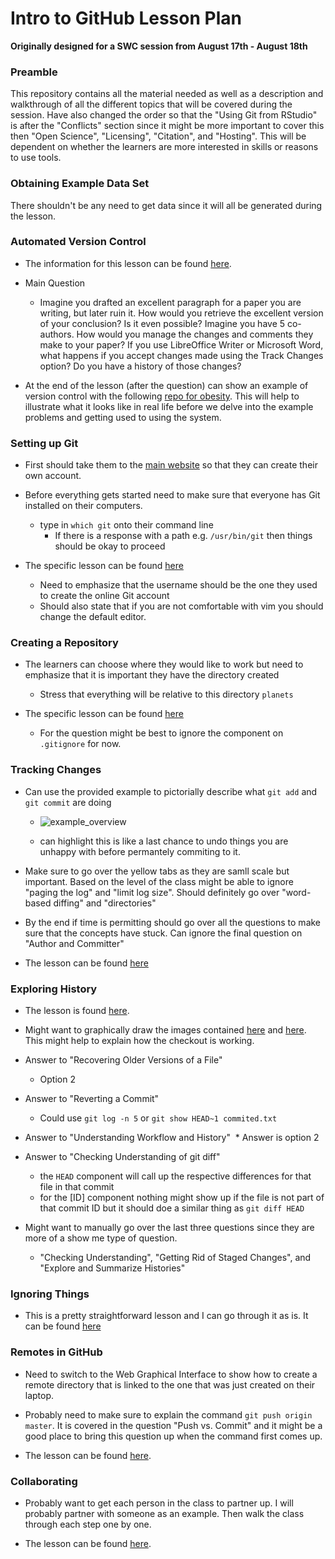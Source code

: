 # Intro to GitHub Lesson Plan
**Originally designed for a SWC session from August 17th - August 18th**

### Preamble

This repository contains all the material needed as well as a description and walkthrough of all the different topics that will be covered during the session. Have also changed the order so that the "Using Git from RStudio" is after the "Conflicts" section since it might be more important to cover this then "Open Science", "Licensing", "Citation", and "Hosting". This will be dependent on whether the learners are more interested in skills or reasons to use tools.

### Obtaining Example Data Set

There shouldn't be any need to get data since it will all be generated during the lesson. 

### Automated Version Control

* The information for this lesson can be found [here](https://swcarpentry.github.io/git-novice/01-basics/). 

* Main Question
  * Imagine you drafted an excellent paragraph for a paper you are writing, but later ruin it. How would you retrieve the excellent version of your conclusion? Is it even possible? Imagine you have 5 co-authors. How would you manage the changes and comments they make to your paper? If you use LibreOffice Writer or Microsoft Word, what happens if you accept changes made using the Track Changes option? Do you have a history of those changes?

* At the end of the lesson (after the question) can show an example of version control with the following [repo for obesity](https://github.com/SchlossLab/Sze_Obesity_mBio_2016/commits/master). This will help to illustrate what it looks like in real life before we delve into the example problems and getting used to using the system.


### Setting up Git

* First should take them to the [main website](https://github.com/) so that they can create their own account.

* Before everything gets started need to make sure that everyone has Git installed on their computers.
  * type in `which git` onto their command line
    * If there is a response with a path e.g. `/usr/bin/git` then things should be okay to proceed

* The specific lesson can be found [here](https://swcarpentry.github.io/git-novice/02-setup/)
  * Need to emphasize that the username should be the one they used to create the online Git account
  * Should also state that if you are not comfortable with vim you should change the default editor.


### Creating a Repository

* The learners can choose where they would like to work but need to emphasize that it is important they have the directory created
  * Stress that everything will be relative to this directory `planets`
  
* The specific lesson can be found [here](https://swcarpentry.github.io/git-novice/03-create/)
  * For the question might be best to ignore the component on `.gitignore` for now. 


### Tracking Changes

* Can use the provided example to pictorially describe what `git add` and `git commit` are doing
  * ![example_overview](https://swcarpentry.github.io/git-novice/fig/git-committing.svg)
  
  * can highlight this is like a last chance to undo things you are unhappy with before permantely commiting to it.
  
* Make sure to go over the yellow tabs as they are samll scale but important. Based on the level of the class might be able to ignore "paging the log" and "limit log size". Should definitely go over "word-based diffing" and "directories"

* By the end if time is permitting should go over all the questions to make sure that the concepts have stuck. Can ignore the final question on "Author and Committer" 

* The lesson can be found [here](https://swcarpentry.github.io/git-novice/04-changes/)


### Exploring History

* The lesson is found [here](https://swcarpentry.github.io/git-novice/05-history/).

* Might want to graphically draw the images contained [here](https://raw.githubusercontent.com/swcarpentry/git-novice/gh-pages/fig/git-checkout.svg) and [here](https://github.com/swcarpentry/git-novice/blob/gh-pages/fig/git_staging.svg). This might help to explain how the checkout is working.

* Answer to "Recovering Older Versions of a File"
  * Option 2

* Answer to "Reverting a Commit"
  * Could use `git log -n 5` or `git show HEAD~1 commited.txt`
  
* Answer to "Understanding Workflow and History"
  * Answer is option 2

* Answer to "Checking Understanding of git diff"
  * the `HEAD` component will call up the respective differences for that file in that commit
  * for the [ID] component nothing might show up if the file is not part of that commit ID but it should doe a similar thing as `git diff HEAD`
  
* Might want to manually go over the last three questions since they are more of a show me type of question.
  * "Checking Understanding", "Getting Rid of Staged Changes", and "Explore and Summarize Histories"


### Ignoring Things

* This is a pretty straightforward lesson and I can go through it as is. It can be found [here](https://swcarpentry.github.io/git-novice/06-ignore/)

### Remotes in GitHub

* Need to switch to the Web Graphical Interface to show how to create a remote directory that is linked to the one that was just created on their laptop.

* Probably need to make sure to explain the command `git push origin master`. It is covered in the question "Push vs. Commit" and it might be a good place to bring this question up when the command first comes up.

* The lesson can be found [here](https://swcarpentry.github.io/git-novice/07-github/).


### Collaborating

* Probably want to get each person in the class to partner up. I will probably partner with someone as an example. Then walk the class through each step one by one.

* The lesson can be found [here](https://swcarpentry.github.io/git-novice/08-collab/).







